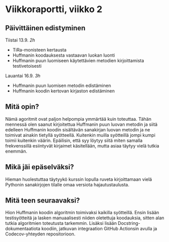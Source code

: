 # Viikkoraportti, viikko 2

## Päivittäinen edistyminen
Tiistai 13.9. *2h*
- TiRa-monisteen kertausta
- Huffmanin koodauksesta vastaavan luokan luonti
- Huffmanin puun luomiseen käytettävien metodien kirjoittamista testivetoisesti

Lauantai 16.9. *3h*
- Huffmanin puun luomisen metodin edistäminen
- Huffmanin koodin kertovan kirjaston edistäminen

## Mitä opin?
Nämä agoritmit ovat paljon helpompia ymmärtää kuin toteuttaa. Tähän mennessä olen saanut kirjoitettua Huffmanin puun luovan metodin ja siitä edelleen Huffmanin koodin sisältävän sanakirjan luovan metodin ja ne toimivat ainakin tietyllä syötteellä. Kuitenkin muilla syötteillä jompi kumpi toimii kuitenkin väärin. Epäilisin, että syy löytyy siitä miten samalla frekvenssillä esiintyvät kirjaimet käsitellään, mutta asiaa täytyy vielä tutkia enemmän.

## Mikä jäi epäselväksi?
Hieman huolestuttaa täytyykö kurssin lopulla ruveta kirjoittamaan vielä Pythonin sanakirjojen tilalle omaa versiota hajautustaulusta.

## Mitä teen seuraavaksi?
Hion Huffmanin koodin algoritmin toimivaksi kaikilla syötteillä. Ensin lisään testisyötteitä ja lasken manuaalisesti niiden oletettuja koodauksia, sitten alan tutkia algoritmien toteutusta tarkemmin. Lisäksi lisään Docstring-dokumentaatiota koodiin, jatkuvan integraation GitHub Actionsin avulla ja Codecov-yhteyden repositorioon.
